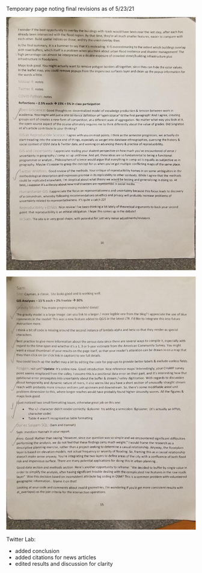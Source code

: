 Temporary page noting final revisions as of 5/23/21

![changes 1](changes_1.jpg)

![changes 2](changes_2.jpg)

Twitter Lab:
- added conclusion
- added citations for news articles
- edited results and discussion for clarity
